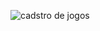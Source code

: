 ![cadstro de jogos](https://www.google.com/imgres?imgurl=https%3A%2F%2Fimg.freepik.com%2Fvetores-gratis%2Fconsole-com-letras-de-jogos-sinal-de-neon-no-fundo-do-tijolo_1262-11854.jpg%3Fw%3D360&tbnid=YINdPU-p58mU3M&vet=12ahUKEwjB8r_zrIH_AhWGBbkGHVoZDJEQMygGegUIARDvAQ..i&imgrefurl=https%3A%2F%2Fbr.freepik.com%2Ffotos-vetores-gratis%2Fjogos&docid=0n52YO5IqYPi1M&w=360&h=360&q=jogos&ved=2ahUKEwjB8r_zrIH_AhWGBbkGHVoZDJEQMygGegUIARDvAQ)
